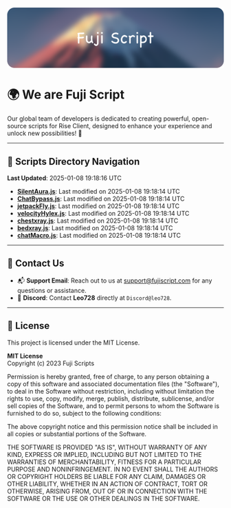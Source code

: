 ![Banner](.github/b.webp)

# 🌍 **We are Fuji Script**

Our global team of developers is dedicated to creating powerful, open-source scripts for Rise Client, designed to enhance your experience and unlock new possibilities! 🌟

---
<!-- SCRIPTS_NAVIGATION_START -->
## 📂 **Scripts Directory Navigation**

**Last Updated**: 2025-01-08 19:18:16 UTC

- **[SilentAura.js](scripts/SilentAura.js)**: Last modified on 2025-01-08 19:18:14 UTC
- **[ChatBypass.js](scripts/ChatBypass.js)**: Last modified on 2025-01-08 19:18:14 UTC
- **[jetpackFly.js](scripts/jetpackFly.js)**: Last modified on 2025-01-08 19:18:14 UTC
- **[velocityHylex.js](scripts/velocityHylex.js)**: Last modified on 2025-01-08 19:18:14 UTC
- **[chestxray.js](scripts/chestxray.js)**: Last modified on 2025-01-08 19:18:14 UTC
- **[bedxray.js](scripts/bedxray.js)**: Last modified on 2025-01-08 19:18:14 UTC
- **[chatMacro.js](scripts/chatMacro.js)**: Last modified on 2025-01-08 19:18:14 UTC

<!-- SCRIPTS_NAVIGATION_END -->

---

## 💬 **Contact Us**  
- 📬 **Support Email**: Reach out to us at [support@fujiscript.com](mailto:support@fujiscript.com) for any questions or assistance.  
- 💬 **Discord**: Contact **Leo728** directly at `Discord@leo728`.

---

## 📜 **License**

This project is licensed under the MIT License.  

**MIT License**  
Copyright (c) 2023 Fuji Scripts  

Permission is hereby granted, free of charge, to any person obtaining a copy of this software and associated documentation files (the "Software"), to deal in the Software without restriction, including without limitation the rights to use, copy, modify, merge, publish, distribute, sublicense, and/or sell copies of the Software, and to permit persons to whom the Software is furnished to do so, subject to the following conditions:  

The above copyright notice and this permission notice shall be included in all copies or substantial portions of the Software.  

THE SOFTWARE IS PROVIDED "AS IS", WITHOUT WARRANTY OF ANY KIND, EXPRESS OR IMPLIED, INCLUDING BUT NOT LIMITED TO THE WARRANTIES OF MERCHANTABILITY, FITNESS FOR A PARTICULAR PURPOSE AND NONINFRINGEMENT. IN NO EVENT SHALL THE AUTHORS OR COPYRIGHT HOLDERS BE LIABLE FOR ANY CLAIM, DAMAGES OR OTHER LIABILITY, WHETHER IN AN ACTION OF CONTRACT, TORT OR OTHERWISE, ARISING FROM, OUT OF OR IN CONNECTION WITH THE SOFTWARE OR THE USE OR OTHER DEALINGS IN THE SOFTWARE.  
